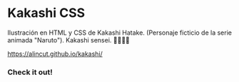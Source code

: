 # Kakashi CSS
Ilustración en HTML y CSS de Kakashi Hatake. (Personaje ficticio de la serie animada "Naruto"). Kakashi sensei.
🐱‍👤🐱‍💻
  
https://alincut.github.io/kakashi/
  
### Check it out!
